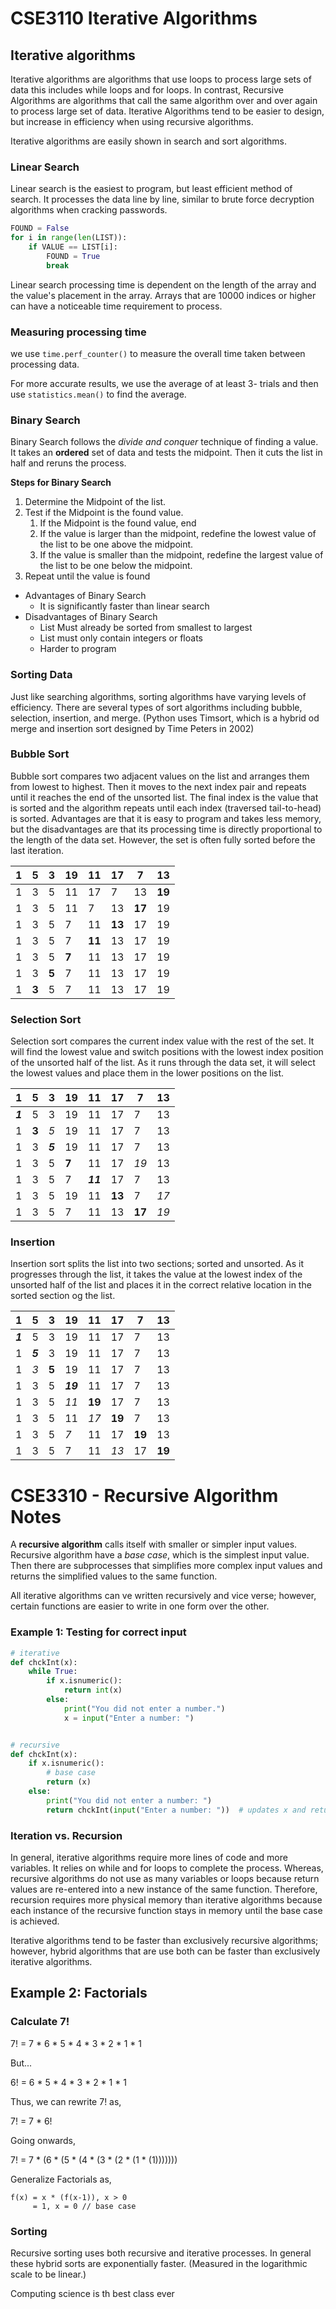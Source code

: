 # CSE3110 Iterative Algorithms

## Iterative algorithms

Iterative algorithms are algorithms that use loops to process large sets of data this includes while loops and for
loops. In contrast, Recursive Algorithms are algorithms that call the same algorithm over and over again to process
large set of data. Iterative Algorithms tend to be easier to design, but increase in efficiency when using recursive
algorithms.

Iterative algorithms are easily shown in search and sort algorithms.

### Linear Search

Linear search is the easiest to program, but least efficient method of search. It processes the data line by line,
similar to brute force decryption algorithms when cracking passwords.

```python
FOUND = False
for i in range(len(LIST)):
    if VALUE == LIST[i]:
        FOUND = True
        break
```

Linear search processing time is dependent on the length of the array and the value's placement in the array. Arrays
that are 10000 indices or higher can have a noticeable time requirement to process.

### Measuring processing time

we use ```time.perf_counter()``` to measure the overall time taken between processing data.

For more accurate results, we use the average of at least 3- trials and then use ```statistics.mean()``` to find the
average.

### Binary Search

Binary Search follows the _divide and conquer_ technique of finding a value. It takes an __ordered__ set of data and
tests the midpoint. Then it cuts the list in half and reruns the process.

**Steps for Binary Search**

1. Determine the Midpoint of the list.
2. Test if the Midpoint is the found value.
    1. If the Midpoint is the found value, end
    2. If the value is larger than the midpoint, redefine the lowest value of the list to be one above the midpoint.
    3. If the value is smaller than the midpoint, redefine the largest value of the list to be one below the midpoint.
3. Repeat until the value is found

* Advantages of Binary Search
    * It is significantly faster than linear search
* Disadvantages of Binary Search
    * List Must already be sorted from smallest to largest
    * List must only contain integers or floats
    * Harder to program

### Sorting Data

Just like searching algorithms, sorting algorithms have varying levels of efficiency. There are several types of sort
algorithms including bubble, selection, insertion, and merge. (Python uses Timsort, which is a hybrid od merge and
insertion sort designed by Time Peters in 2002)

### Bubble Sort

Bubble sort compares two adjacent values on the list and arranges them from lowest to highest. Then it moves to the next
index pair and repeats until it reaches the end of the unsorted list. The final index is the value that is sorted and
the algorithm repeats until each index (traversed tail-to-head) is sorted.
Advantages are that it is easy to program and takes less memory, but the disadvantages are that its processing time is
directly proportional to the length of the data set. However, the set is often fully sorted before the last iteration.

| 1 | 5 | 3 | 19 | 11 | 17     | 7 | 13 |
| --- | --- | --- | --- | --- | --- | --- | --- |
| 1 | 3 | 5 | 11 | 17 | 7      | 13 | __19__ |
| 1 | 3 | 5 | 11 | 7 | 13     | __17__ | 19 |
| 1 | 3 | 5 | 7 | 11 | __13__ | 17 | 19 |
| 1 | 3 | 5 | 7 | __11__ | 13     | 17 | 19 |
| 1 | 3 | 5 | __7__ | 11 | 13     | 17 | 19 |
| 1 | 3 | __5__ | 7 | 11 | 13     | 17 | 19 |
| 1 | __3__ | 5 | 7 | 11 | 13     | 17 | 19 |

### Selection Sort

Selection sort compares the current index value with the rest of the set. It will find the lowest value and switch
positions with the lowest index position of the unsorted half of the list. As it runs through the data set, it will
select the lowest values and place them in the lower positions on the list.

| 1       | 5 | 3 | 19 | 11 | 17 | 7 | 13 |
|---------| --- | --- | --- | --- | --- | --- |---|
| __*1*__ | 5 | 3 | 19 | 11 | 17 | 7 | 13 |
| 1       | __3__ | _5_ | 19 | 11 | 17 | 7 | 13 |
| 1       | 3 | __*5*__ | 19 | 11 | 17 | 7 | 13 |
| 1       | 3 | 5 | __7__ | 11 | 17 | _19_ | 13 |
| 1       | 3 | 5 | 7 | __*11*__ | 17 | 7 | 13 |
| 1       | 3 | 5 | 19 | 11 | __13__ | 7 | _17_ |
| 1       | 3 | 5 | 7 | 11 | 13 | __17__ | _19_ |

### Insertion

Insertion sort splits the list into two sections; sorted and unsorted. As it progresses through the list, it takes the
value at the lowest index of the unsorted half of the list and places it in the correct relative location in the sorted
section og the list.

| 1 | 5 | 3 | 19 | 11 | 17 | 7 | 13 |
| --- | --- | --- | --- | --- | --- | --- | --- |
| __*1*__ | 5 | 3 | 19 | 11 | 17 | 7 | 13 |
| 1 | __*5*__ | 3 | 19 | 11 | 17 | 7 | 13 |
| 1 | _3_ | __5__ | 19 | 11 | 17 | 7 | 13 |
| 1 | 3 | 5 | __*19*__ | 11 | 17 | 7 | 13 |
| 1 | 3 | 5 | _11_ | __19__ | 17 | 7 | 13 |
| 1 | 3 | 5 | 11 | _17_ | __19__ | 7 | 13 |
| 1 | 3 | 5 | _7_ | 11 | 17 | __19__ | 13 |
| 1 | 3 | 5 | 7 | 11 | _13_ | 17 | __19__ |

# CSE3310 - Recursive Algorithm Notes

A __recursive algorithm__ calls itself with smaller or simpler input values. Recursive algorithm have a _base case_,
which is the simplest input value. Then there are subprocesses that simplifies more complex input values and returns the
simplified values to the same function.

All iterative algorithms can ve written recursively and vice verse; however, certain functions are easier to write in
one form over the other.

### Example 1: Testing for correct input

```python
# iterative
def chckInt(x):
    while True:
        if x.isnumeric():
            return int(x)
        else:
            print("You did not enter a number.")
            x = input("Enter a number: ")


# recursive
def chckInt(x):
    if x.isnumeric():
        # base case
        return (x)
    else:
        print("You did not enter a number: ")
        return chckInt(input("Enter a number: "))  # updates x and returns it into the function
```

### Iteration vs. Recursion

In general, iterative algorithms require more lines of code and more variables. It relies on while and for loops to
complete the process. Whereas, recursive algorithms do not use as many variables or loops because return values are
re-entered into a new instance of the same function. Therefore, recursion requires more physical memory than iterative
algorithms because each instance of the recursive function stays in memory until the base case is achieved.

Iterative algorithms tend to be faster than exclusively recursive algorithms; however, hybrid algorithms that are use
both can be faster than exclusively iterative algorithms.

## Example 2: Factorials

### Calculate 7!

7! = 7 * 6 * 5 * 4 * 3 * 2 * 1 * 1

But...

6! = 6 * 5 * 4 * 3 * 2 * 1 * 1

Thus, we can rewrite 7! as,

7! = 7 * 6!

Going onwards,

7! = 7 * (6 * (5 * (4 * (3 * (2 * (1 * (1)))))))

Generalize Factorials as,

```
f(x) = x * (f(x-1)), x > 0
     = 1, x = 0 // base case
```

### Sorting 
Recursive sorting uses both recursive and iterative processes. In general these hybrid sorts are exponentially faster. (Measured in the logarithmic scale to be linear.)

Computing science is th best class ever